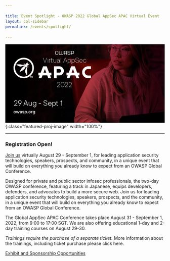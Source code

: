 ```yaml
---

title: Event Spotlight - OWASP 2022 Global AppSec APAC Virtual Event
layout: col-sidebar
permalink: /events/spotlight/

---
```


![OWASP 2022 Global AppSec APAC Virtual Event](/assets/images/APAC_Banner_810x400.jpeg){:class="featured-proj-image" width="100%"}

---

### Registration Open!

[Join us](https://whova.com/portal/registration/ogauc_202211/) virtually August 29 - September 1, for leading application security technologies, speakers, prospects, and community, in a unique event that will build on everything you already know to expect from an OWASP Global Conference.  

Designed for private and public sector infosec professionals, the two-day OWASP conference, featuring a track in Japanese, equips developers, defenders, and advocates to build a more secure web.  Join us for leading application security technologies, speakers, prospects, and the community, in a unique event that will build on everything you already know to expect from an OWASP Global Conference.

The Global AppSec APAC Conference takes place August 31 - September 1, 2022, from 9:00 to 17:00 SGT. We are also offering educational 1-day and 2-day training courses on August 29-30.

*Trainings require the purchase of a separate ticket.* More information about the trainings, including ticket purchase please click here.

[Exhibit and Sponsorship Opportunities](https://d1keuthy5s86c8.cloudfront.net/static/ems/upload/files/AppSec_APAC_sponsorship.pdf) <br><br>
